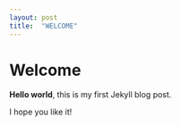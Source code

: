 ```yaml
---
layout: post
title:  "WELCOME"
---
```


# Welcome

**Hello world**, this is my first Jekyll blog post.

I hope you like it!
